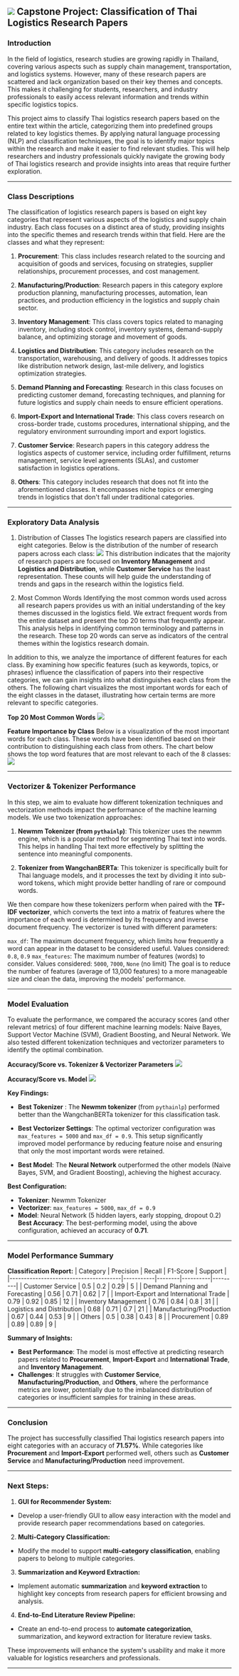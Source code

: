 ## ![](https://ga-dash.s3.amazonaws.com/production/assets/logo-9f88ae6c9c3871690e33280fcf557f33.png) Capstone Project: Classification of Thai Logistics Research Papers


### Introduction

In the field of logistics, research studies are growing rapidly in Thailand, covering various aspects such as supply chain management, transportation, and logistics systems. However, many of these research papers are scattered and lack organization based on their key themes and concepts. This makes it challenging for students, researchers, and industry professionals to easily access relevant information and trends within specific logistics topics.

This project aims to classify Thai logistics research papers based on the entire text within the article, categorizing them into predefined groups related to key logistics themes. By applying natural language processing (NLP) and classification techniques, the goal is to identify major topics within the research and make it easier to find relevant studies. This will help researchers and industry professionals quickly navigate the growing body of Thai logistics research and provide insights into areas that require further exploration.

---

### Class Descriptions
The classification of logistics research papers is based on eight key categories that represent various aspects of the logistics and supply chain industry. Each class focuses on a distinct area of study, providing insights into the specific themes and research trends within that field. Here are the classes and what they represent:

1. **Procurement**: This class includes research related to the sourcing and acquisition of goods and services, focusing on strategies, supplier relationships, procurement processes, and cost management.

2. **Manufacturing/Production**: Research papers in this category explore production planning, manufacturing processes, automation, lean practices, and production efficiency in the logistics and supply chain sector.

3. **Inventory Management**: This class covers topics related to managing inventory, including stock control, inventory systems, demand-supply balance, and optimizing storage and movement of goods.

4. **Logistics and Distribution**: This category includes research on the transportation, warehousing, and delivery of goods. It addresses topics like distribution network design, last-mile delivery, and logistics optimization strategies.

5. **Demand Planning and Forecasting**: Research in this class focuses on predicting customer demand, forecasting techniques, and planning for future logistics and supply chain needs to ensure efficient operations.

6. **Import-Export and International Trade**: This class covers research on cross-border trade, customs procedures, international shipping, and the regulatory environment surrounding import and export logistics.

7. **Customer Service**: Research papers in this category address the logistics aspects of customer service, including order fulfillment, returns management, service level agreements (SLAs), and customer satisfaction in logistics operations.

8. **Others**: This category includes research that does not fit into the aforementioned classes. It encompasses niche topics or emerging trends in logistics that don't fall under traditional categories.

---

### Exploratory Data Analysis
1. Distribution of Classes 
The logistics research papers are classified into eight categories. Below is the distribution of the number of research papers across each class:
![](images/category_distribution.png)
This distribution indicates that the majority of research papers are focused on **Inventory Management** and **Logistics and Distribution**, while **Customer Service** has the least representation. These counts will help guide the understanding of trends and gaps in the research within the logistics field.

2. Most Common Words
Identifying the most common words used across all research papers provides us with an initial understanding of the key themes discussed in the logistics field. We extract frequent words from the entire dataset and present the top 20 terms that frequently appear. This analysis helps in identifying common terminology and patterns in the research. These top 20 words can serve as indicators of the central themes within the logistics research domain.

In addition to this, we analyze the importance of different features for each class. By examining how specific features (such as keywords, topics, or phrases) influence the classification of papers into their respective categories, we can gain insights into what distinguishes each class from the others. The following chart visualizes the most important words for each of the eight classes in the dataset, illustrating how certain terms are more relevant to specific categories.

**Top 20 Most Common Words**
![](images/top20_words.png)


**Feature Importance by Class**
Below is a visualization of the most important words for each class. These words have been identified based on their contribution to distinguishing each class from others. The chart below shows the top word features that are most relevant to each of the 8 classes:
![](images/words_importance.png)

---
### Vectorizer & Tokenizer Performance
In this step, we aim to evaluate how different tokenization techniques and vectorization methods impact the performance of the machine learning models. We use two tokenization approaches:

1. **Newmm Tokenizer (from `pythainlp`)**: This tokenizer uses the newmm engine, which is a popular method for segmenting Thai text into words. This helps in handling Thai text more effectively by splitting the sentence into meaningful components.

2. **Tokenizer from WangchanBERTa**: This tokenizer is specifically built for Thai language models, and it processes the text by dividing it into sub-word tokens, which might provide better handling of rare or compound words.

We then compare how these tokenizers perform when paired with the **TF-IDF vectorizer**, which converts the text into a matrix of features where the importance of each word is determined by its frequency and inverse document frequency. The vectorizer is tuned with different parameters:

`max_df`: The maximum document frequency, which limits how frequently a word can appear in the dataset to be considered useful.
Values considered: `0.8`, `0.9`
`max_features`: The maximum number of features (words) to consider.
Values considered: `5000`, `7000`, `None` (no limit)
The goal is to reduce the number of features (average of 13,000 features) to a more manageable size and clean the data, improving the models' performance.

---

### Model Evaluation
To evaluate the performance, we compared the accuracy scores (and other relevant metrics) of four different machine learning models: Naive Bayes, Support Vector Machine (SVM), Gradient Boosting, and Neural Network. We also tested different tokenization techniques and vectorizer parameters to identify the optimal combination.

**Accuracy/Score vs. Tokenizer & Vectorizer Parameters**
![](images/performance_by_params.png)

**Accuracy/Score vs. Model**
![](images/performance_by_model.png)

**Key Findings:**
- **Best Tokenizer**    : The **Newmm tokenizer** (from `pythainlp`) performed better than the WangchanBERTa tokenizer for this classification task.

- **Best Vectorizer Settings**: The optimal vectorizer configuration was `max_features = 5000` and `max_df = 0.9`. This setup significantly improved model performance by reducing feature noise and ensuring that only the most important words were retained.

- **Best Model**: The **Neural Network** outperformed the other models (Naive Bayes, SVM, and Gradient Boosting), achieving the highest accuracy.

**Best Configuration:**
- **Tokenizer**: Newmm Tokenizer
- **Vectorizer**: `max_features = 5000`, `max_df = 0.9`
- **Model**: Neural Network (5 hidden layers, early stopping, dropout 0.2)
**Best Accuracy**: The best-performing model, using the above configuration, achieved an accuracy of **0.71**.

---
### Model Performance Summary

**Classification Report:**
|               Category                | Precision | Recall | F1-Score | Support |
|---------------------------------------|-----------|--------|----------|---------|
|           Customer Service            |    0.5    |  0.2   |   0.29   |    5    |
|    Demand Planning and Forecasting    |   0.56    |  0.71  |   0.62   |    7    |
| Import-Export and International Trade |   0.79    |  0.92  |   0.85   |   12    |
|         Inventory Management          |   0.76    |  0.84  |   0.8    |   31    |
|      Logistics and Distribution       |   0.68    |  0.71  |   0.7    |   21    |
|       Manufacturing/Production        |   0.67    |  0.44  |   0.53   |    9    |
|                Others                 |    0.5    |  0.38  |   0.43   |    8    |
|              Procurement              |   0.89    |  0.89  |   0.89   |    9    |

**Summary of Insights:**

- **Best Performance**: The model is most effective at predicting research papers related to **Procurement**, **Import-Export** and **International Trade**, and **Inventory Management**.
- **Challenges**: It struggles with **Customer Service**, **Manufacturing/Production**, and **Others**, where the performance metrics are lower, potentially due to the imbalanced distribution of categories or insufficient samples for training in these areas.

---
### Conclusion 
The project has successfully classified Thai logistics research papers into eight categories with an accuracy of **71.57%**. While categories like **Procurement** and **Import-Export** performed well, others such as **Customer Service** and **Manufacturing/Production** need improvement.

---

### Next Steps:
1. **GUI for Recommender System:**

- Develop a user-friendly GUI to allow easy interaction with the model and provide research paper recommendations based on categories.

2. **Multi-Category Classification:**

- Modify the model to support **multi-category classification**, enabling papers to belong to multiple categories.

3. **Summarization and Keyword Extraction:**

- Implement automatic **summarization** and **keyword extraction** to highlight key concepts from research papers for efficient browsing and analysis.

4. **End-to-End Literature Review Pipeline:**

- Create an end-to-end process to **automate categorization**, summarization, and keyword extraction for literature review tasks.


These improvements will enhance the system's usability and make it more valuable for logistics researchers and professionals.

---

